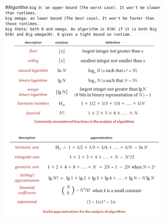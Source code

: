 #Algorithm
`big O: an upper bound (The worst case). It won't be slower than runtimes.`<br>
`big omega: an lower bound (The best case). It won't be faster than those runtimes.`<br>
`big theta: both O and omega. An algorithm is 0(N) if it is both Big O(N) and Big omega(N). 0 gives a tight bound on runtime.`<br>
<img src="./images/AnalysisAlgorithm.png" width="500px">
